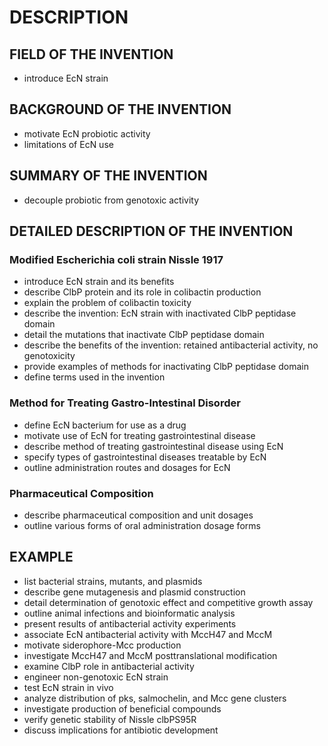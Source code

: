 # DESCRIPTION

## FIELD OF THE INVENTION

- introduce EcN strain

## BACKGROUND OF THE INVENTION

- motivate EcN probiotic activity
- limitations of EcN use

## SUMMARY OF THE INVENTION

- decouple probiotic from genotoxic activity

## DETAILED DESCRIPTION OF THE INVENTION

### Modified Escherichia coli strain Nissle 1917

- introduce EcN strain and its benefits
- describe ClbP protein and its role in colibactin production
- explain the problem of colibactin toxicity
- describe the invention: EcN strain with inactivated ClbP peptidase domain
- detail the mutations that inactivate ClbP peptidase domain
- describe the benefits of the invention: retained antibacterial activity, no genotoxicity
- provide examples of methods for inactivating ClbP peptidase domain
- define terms used in the invention

### Method for Treating Gastro-Intestinal Disorder

- define EcN bacterium for use as a drug
- motivate use of EcN for treating gastrointestinal disease
- describe method of treating gastrointestinal disease using EcN
- specify types of gastrointestinal diseases treatable by EcN
- outline administration routes and dosages for EcN

### Pharmaceutical Composition

- describe pharmaceutical composition and unit dosages
- outline various forms of oral administration dosage forms

## EXAMPLE

- list bacterial strains, mutants, and plasmids
- describe gene mutagenesis and plasmid construction
- detail determination of genotoxic effect and competitive growth assay
- outline animal infections and bioinformatic analysis
- present results of antibacterial activity experiments
- associate EcN antibacterial activity with MccH47 and MccM
- motivate siderophore-Mcc production
- investigate MccH47 and MccM posttranslational modification
- examine ClbP role in antibacterial activity
- engineer non-genotoxic EcN strain
- test EcN strain in vivo
- analyze distribution of pks, salmochelin, and Mcc gene clusters
- investigate production of beneficial compounds
- verify genetic stability of Nissle clbPS95R
- discuss implications for antibiotic development

